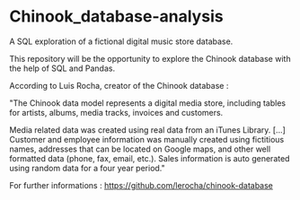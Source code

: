 # Chinook_database-analysis
A SQL exploration of a fictional digital music store database.

This repository will be the opportunity to explore the Chinook database with the help of SQL and Pandas.

According to Luis Rocha, creator of the Chinook database :

"The Chinook data model represents a digital media store, including tables for artists, albums, media tracks, invoices and customers.

Media related data was created using real data from an iTunes Library. [...] Customer and employee information was manually created using fictitious names, addresses that can be located on Google maps, and other well formatted data (phone, fax, email, etc.). Sales information is auto generated using random data for a four year period."

For further informations : https://github.com/lerocha/chinook-database


